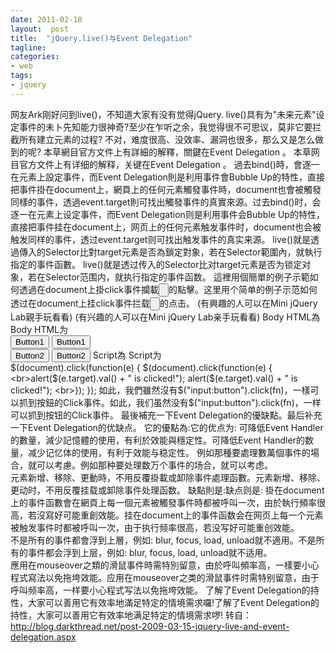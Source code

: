 ```yaml
---
date: 2011-02-18
layout:  post
title:  "jQuery.live()与Event Delegation"
tagline:
categories:
- web
tags:
- jquery
---
```

网友Ark刚好问到live()，不知道大家有没有觉得jQuery. live()具有为"未来元素"设定事件的未卜先知能力很神奇?至少在乍听之余，我觉得很不可思议，莫非它要拦截所有建立元素的过程? 不对，难度很高、没效率、漏洞也很多，那么又是怎么做到的呢?  本草網目官方文件上有詳細的解釋，關鍵在Event Delegation 。 本草网目官方文件上有详细的解释，关键在Event Delegation 。 <!--more-->    過去bind()時，會逐一在元素上設定事件，而Event Delegation則是利用事件會Bubble Up的特性，直接把事件掛在document上，網頁上的任何元素觸發事件時，document也會被觸發同樣的事件，透過event.target則可找出觸發事件的真實來源。过去bind()时，会逐一在元素上设定事件，而Event Delegation则是利用事件会Bubble Up的特性，直接把事件挂在document上，网页上的任何元素触发事件时，document也会被触发同样的事件，透过event.target则可找出触发事件的真实来源。 live()就是透過傳入的Selector比對target元素是否為鎖定對象，若在Selector範圍內，就執行指定的事件函數。 live()就是透过传入的Selector比对target元素是否为锁定对象，若在Selector范围内，就执行指定的事件函数。  這裡用個簡單的例子示範如何透過在document上掛click事件攔載<input type="button">的點擊。这里用个简单的例子示范如何透过在document上挂click事件拦载<input type="button">的点击。 (有興趣的人可以在Mini jQuery Lab親手玩看看) (有兴趣的人可以在Mini jQuery Lab亲手玩看看)  Body HTML為 Body HTML为   <br><input type="button" id="btn1" value="Button1" /> <input type="button" id="btn1" value="Button1" />    <br><input type="button" id="btn2" value="Button2" /> <input type="button" id="btn2" value="Button2" />  Script為 Script为   <br>$(document).click(function(e) { $(document).click(function(e) {    <br>alert($(e.target).val() + " is clicked!"); alert($(e.target).val() + " is clicked!");    <br>}); });  如此，我們雖然沒有$("input:button").click(fn)，一樣可以抓到按鈕的Click事件。如此，我们虽然没有$("input:button").click(fn)，一样可以抓到按钮的Click事件。  最後補充一下Event Delegation的優缺點。最后补充一下Event Delegation的优缺点。 它的優點為:它的优点为:  可降低Event Handler的數量，減少記憶體的使用，有利於效能與穩定性。可降低Event Handler的数量，减少记忆体的使用，有利于效能与稳定性。 例如那種要處理數萬個<td>事件的場合，就可以考慮。例如那种要处理数万个<td>事件的场合，就可以考虑。   <br>元素新增、移除、更動時，不用反覆掛載或卸除事件處理函數。元素新增、移除、更动时，不用反覆挂载或卸除事件处理函数。  缺點則是:缺点则是:  掛在document上的事件函數會在網頁上每一個元素被觸發事件時都被呼叫一次，由於執行頻率很高，若沒寫好可能重創效能。挂在document上的事件函数会在网页上每一个元素被触发事件时都被呼叫一次，由于执行频率很高，若没写好可能重创效能。   <br>不是所有的事件都會浮到上層，例如: blur, focus, load, unload就不適用。不是所有的事件都会浮到上层，例如: blur, focus, load, unload就不适用。    <br>應用在mouseover之類的滑鼠事件時需特別留意，由於呼叫頻率高，一樣要小心程式寫法以免拖垮效能。应用在mouseover之类的滑鼠事件时需特别留意，由于呼叫频率高，一样要小心程式写法以免拖垮效能。  了解了Event Delegation的持性，大家可以善用它有效率地滿足特定的情境需求囉!了解了Event Delegation的持性，大家可以善用它有效率地满足特定的情境需求啰!  转自：<a title="http://blog.darkthread.net/post-2009-03-15-jquery-live-and-event-delegation.aspx" href="http://blog.darkthread.net/post-2009-03-15-jquery-live-and-event-delegation.aspx">http://blog.darkthread.net/post-2009-03-15-jquery-live-and-event-delegation.aspx</a>
